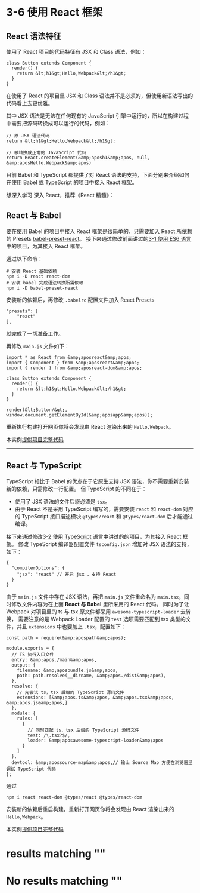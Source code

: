 
# 3-6 使用 React 框架

## React 语法特征

使用了 React 项目的代码特征有 JSX 和 Class 语法，例如：

```
class Button extends Component {
  render() {
    return &lt;h1&gt;Hello,Webpack&lt;/h1&gt;
  }
}

```

> 
在使用了 React 的项目里 JSX 和 Class 语法并不是必须的，但使用新语法写出的代码看上去更优雅。


其中 JSX 语法是无法在任何现有的 JavaScript 引擎中运行的，所以在构建过程中需要把源码转换成可以运行的代码，例如：

```
// 原 JSX 语法代码
return &lt;h1&gt;Hello,Webpack&lt;/h1&gt;

// 被转换成正常的 JavaScript 代码
return React.createElement(&amp;aposh1&amp;apos, null, &amp;aposHello,Webpack&amp;apos)

```

目前 Babel 和 TypeScript 都提供了对 React 语法的支持，下面分别来介绍如何在使用 Babel 或 TypeScript 的项目中接入 React 框架。



想深入学习 深入 React，推荐《React 精髓》：



## React 与 Babel

要在使用 Babel 的项目中接入 React 框架是很简单的，只需要加入 React 所依赖的 Presets [babel-preset-react](https://babeljs.io/docs/plugins/preset-react/)。
接下来通过修改前面讲过的[3-1 使用 ES6 语言](3-1使用ES6语言.html)中的项目，为其接入 React 框架。

通过以下命令：

```
# 安装 React 基础依赖
npm i -D react react-dom
# 安装 babel 完成语法转换所需依赖
npm i -D babel-preset-react

```

安装新的依赖后，再修改 `.babelrc` 配置文件加入 React Presets

```
"presets": [
    "react"
],

```

就完成了一切准备工作。

再修改 `main.js` 文件如下：

```
import * as React from &amp;aposreact&amp;apos;
import { Component } from &amp;aposreact&amp;apos;
import { render } from &amp;aposreact-dom&amp;apos;

class Button extends Component {
  render() {
    return &lt;h1&gt;Hello,Webpack&lt;/h1&gt;
  }
}

render(&lt;Button/&gt;, window.document.getElementById(&amp;aposapp&amp;apos));

```

重新执行构建打开网页你将会发现由 React 渲染出来的 `Hello,Webpack`。

> 
本实例[提供项目完整代码](http://webpack.wuhaolin.cn/3-6使用React框架Babel.zip)


---


## React 与 TypeScript

TypeScript 相比于 Babel 的优点在于它原生支持 JSX 语法，你不需要重新安装新的依赖，只需修改一行配置。
但 TypeScript 的不同在于：

- 使用了 JSX 语法的文件后缀必须是 `tsx`。
- 由于 React 不是采用 TypeScript 编写的，需要安装 `react` 和 `react-dom` 对应的 TypeScript 接口描述模块 `@types/react` 和 `@types/react-dom` 后才能通过编译。

接下来通过修改[3-2 使用 TypeScript 语言](3-2使用TypeScript语言.html)中讲过的的项目，为其接入 React 框架。
修改 TypeScript 编译器配置文件 `tsconfig.json` 增加对 JSX 语法的支持，如下：

```
{
  "compilerOptions": {
    "jsx": "react" // 开启 jsx ，支持 React
  }
}

```

由于 `main.js` 文件中存在 JSX 语法，再把 `main.js` 文件重命名为 `main.tsx`，同时修改文件内容为在上面 **React 与 Babel** 里所采用的 React 代码。
同时为了让 Webpack 对项目里的 ts 与 tsx 原文件都采用 `awesome-typescript-loader` 去转换，
需要注意的是 Webpack Loader 配置的 `test` 选项需要匹配到 tsx 类型的文件，并且 `extensions` 中也要加上 `.tsx`，配置如下：

```
const path = require(&amp;apospath&amp;apos);

module.exports = {
  // TS 执行入口文件
  entry: &amp;apos./main&amp;apos,
  output: {
    filename: &amp;aposbundle.js&amp;apos,
    path: path.resolve(__dirname, &amp;apos./dist&amp;apos),
  },
  resolve: {
    // 先尝试 ts，tsx 后缀的 TypeScript 源码文件 
    extensions: [&amp;apos.ts&amp;apos, &amp;apos.tsx&amp;apos, &amp;apos.js&amp;apos,] 
  },
  module: {
    rules: [
      {
        // 同时匹配 ts，tsx 后缀的 TypeScript 源码文件 
        test: /\.tsx?$/,
        loader: &amp;aposawesome-typescript-loader&amp;apos
      }
    ]
  },
  devtool: &amp;apossource-map&amp;apos,// 输出 Source Map 方便在浏览器里调试 TypeScript 代码
};

```

通过

```
npm i react react-dom @types/react @types/react-dom

```

安装新的依赖后重启构建，重新打开网页你将会发现由 React 渲染出来的 `Hello,Webpack`。

> 
本实例[提供项目完整代码](http://webpack.wuhaolin.cn/3-6使用React框架TypeScript.zip)


#  results matching ""

# No results matching ""
